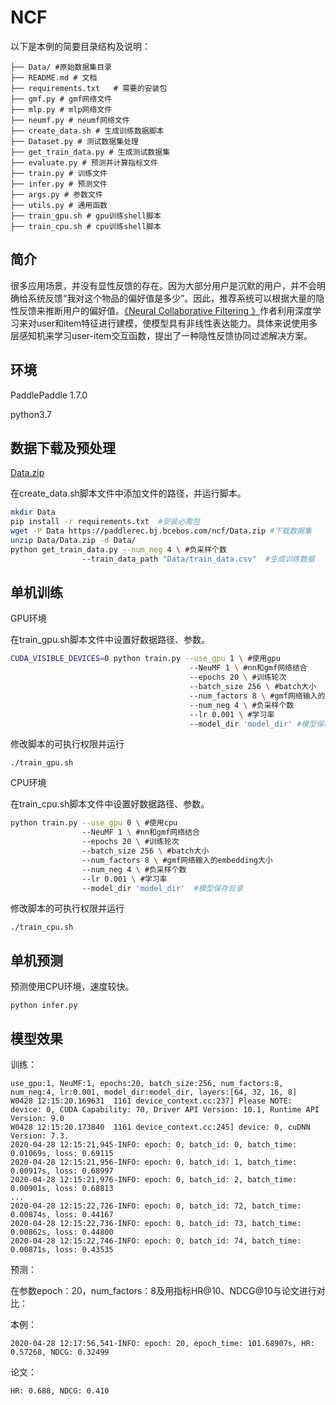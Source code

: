 # NCF

 以下是本例的简要目录结构及说明： 

```
├── Data/ #原始数据集目录
├── README.md # 文档
├── requirements.txt   # 需要的安装包
├── gmf.py # gmf网络文件
├── mlp.py # mlp网络文件
├── neumf.py # neumf网络文件
├── create_data.sh # 生成训练数据脚本
├── Dataset.py # 测试数据集处理
├── get_train_data.py # 生成测试数据集
├── evaluate.py # 预测并计算指标文件
├── train.py # 训练文件
├── infer.py # 预测文件
├── args.py # 参数文件
├── utils.py # 通用函数
├── train_gpu.sh # gpu训练shell脚本
├── train_cpu.sh # cpu训练shell脚本
```

## 简介

很多应用场景，并没有显性反馈的存在。因为大部分用户是沉默的用户，并不会明确给系统反馈“我对这个物品的偏好值是多少”。因此，推荐系统可以根据大量的隐性反馈来推断用户的偏好值。[《Neural Collaborative Filtering 》](https://arxiv.org/pdf/1708.05031.pdf)作者利用深度学习来对user和item特征进行建模，使模型具有非线性表达能力。具体来说使用多层感知机来学习user-item交互函数，提出了一种隐性反馈协同过滤解决方案。

## 环境

 PaddlePaddle 1.7.0 

 python3.7 

## 数据下载及预处理

[Data.zip](https://paddlerec.bj.bcebos.com/ncf/Data.zip)

在create_data.sh脚本文件中添加文件的路径，并运行脚本。

```sh
mkdir Data
pip install -r requirements.txt  #安装必需包
wget -P Data https://paddlerec.bj.bcebos.com/ncf/Data.zip #下载数据集
unzip Data/Data.zip -d Data/
python get_train_data.py --num_neg 4 \ #负采样个数
                --train_data_path "Data/train_data.csv"  #生成训练数据
```



## 单机训练

GPU环境

在train_gpu.sh脚本文件中设置好数据路径、参数。

```sh
CUDA_VISIBLE_DEVICES=0 python train.py --use_gpu 1 \ #使用gpu	
                                        --NeuMF 1 \ #nn和gmf网络结合
                                        --epochs 20 \ #训练轮次
                                        --batch_size 256 \ #batch大小
                                        --num_factors 8 \ #gmf网络输入的embedding大小
                                        --num_neg 4 \ #负采样个数
                                        --lr 0.001 \ #学习率
                                        --model_dir 'model_dir' #模型保存目录
```

修改脚本的可执行权限并运行

```
./train_gpu.sh
```

CPU环境

在train_cpu.sh脚本文件中设置好数据路径、参数。

```sh
python train.py --use_gpu 0 \ #使用cpu	
                --NeuMF 1 \ #nn和gmf网络结合
                --epochs 20 \ #训练轮次
                --batch_size 256 \ #batch大小
                --num_factors 8 \ #gmf网络输入的embedding大小
                --num_neg 4 \ #负采样个数
                --lr 0.001 \ #学习率
                --model_dir 'model_dir'  #模型保存目录
```

修改脚本的可执行权限并运行

```
./train_cpu.sh
```

## 单机预测

预测使用CPU环境，速度较快。

```
python infer.py
```

## 模型效果

训练：

```
use_gpu:1, NeuMF:1, epochs:20, batch_size:256, num_factors:8, num_neg:4, lr:0.001, model_dir:model_dir, layers:[64, 32, 16, 8]
W0428 12:15:20.169631  1161 device_context.cc:237] Please NOTE: device: 0, CUDA Capability: 70, Driver API Version: 10.1, Runtime API Version: 9.0
W0428 12:15:20.173840  1161 device_context.cc:245] device: 0, cuDNN Version: 7.3.
2020-04-28 12:15:21,945-INFO: epoch: 0, batch_id: 0, batch_time: 0.01069s, loss: 0.69115
2020-04-28 12:15:21,956-INFO: epoch: 0, batch_id: 1, batch_time: 0.00917s, loss: 0.68997
2020-04-28 12:15:21,976-INFO: epoch: 0, batch_id: 2, batch_time: 0.00901s, loss: 0.68813
...
2020-04-28 12:15:22,726-INFO: epoch: 0, batch_id: 72, batch_time: 0.00874s, loss: 0.44167
2020-04-28 12:15:22,736-INFO: epoch: 0, batch_id: 73, batch_time: 0.00862s, loss: 0.44800
2020-04-28 12:15:22,746-INFO: epoch: 0, batch_id: 74, batch_time: 0.00871s, loss: 0.43535

```

预测：

在参数epoch：20，num_factors：8及用指标HR@10、NDCG@10与论文进行对比：

本例：

```
2020-04-28 12:17:56,541-INFO: epoch: 20, epoch_time: 101.68907s, HR: 0.57268, NDCG: 0.32499
```

论文：

```
HR: 0.688, NDCG: 0.410
```

